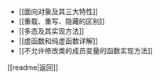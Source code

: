 - [[面向对象及其三大特性]]
- [[重载、重写、隐藏的区别]]
- [[多态及其实现方法]]
- [[虚函数和纯虚函数详解]]
- [[不允许修改类的成员变量的函数实现方法]]

[[readme|返回]]